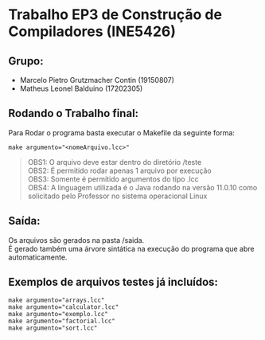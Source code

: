 # Trabalho EP3 de Construção de Compiladores (INE5426)

## Grupo:

- Marcelo Pietro Grutzmacher Contin (19150807)
- Matheus Leonel Balduino (17202305)

## Rodando o Trabalho final:

Para Rodar o programa basta executar o Makefile da seguinte forma:

```
make argumento="<nomeArquivo.lcc>"
```

> OBS1: O arquivo deve estar dentro do diretório /teste  
> OBS2: É permitido rodar apenas 1 arquivo por execução  
> OBS3: Somente é permitido argumentos do tipo .lcc  
> OBS4: A linguagem utilizada é o Java rodando na versão 11.0.10 como solicitado pelo Professor no sistema operacional Linux

## Saída:

Os arquivos são gerados na pasta /saida.  
É gerado também uma árvore sintática na execução do programa que abre automaticamente.

## Exemplos de arquivos testes já incluídos:

```
make argumento="arrays.lcc"
make argumento="calculator.lcc"
make argumento="exemplo.lcc"
make argumento="factorial.lcc"
make argumento="sort.lcc"
```
